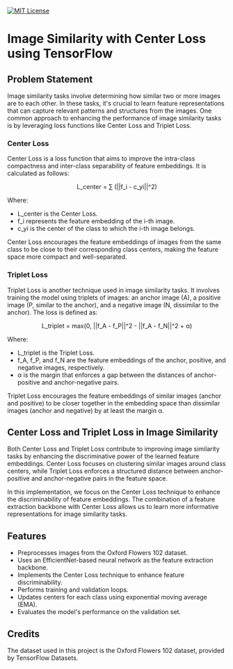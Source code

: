 [![MIT License](https://img.shields.io/badge/License-MIT-blue.svg)](https://opensource.org/licenses/MIT)

# Image Similarity with Center Loss using TensorFlow

## Problem Statement

Image similarity tasks involve determining how similar two or more images are to each other. In these tasks, it's crucial to learn feature representations that can capture relevant patterns and structures from the images. One common approach to enhancing the performance of image similarity tasks is by leveraging loss functions like Center Loss and Triplet Loss.

### Center Loss

Center Loss is a loss function that aims to improve the intra-class compactness and inter-class separability of feature embeddings. It is calculated as follows:

<center>
L_center = ∑ (||f_i - c_yi||^2)
</center>

Where:
- L_center is the Center Loss.
- f_i represents the feature embedding of the i-th image.
- c_yi is the center of the class to which the i-th image belongs.

Center Loss encourages the feature embeddings of images from the same class to be close to their corresponding class centers, making the feature space more compact and well-separated.

### Triplet Loss

Triplet Loss is another technique used in image similarity tasks. It involves training the model using triplets of images: an anchor image (A), a positive image (P, similar to the anchor), and a negative image (N, dissimilar to the anchor). The loss is defined as:

<center>
L_triplet = max(0, ||f_A - f_P||^2 - ||f_A - f_N||^2 + α)
</center>

Where:
- L_triplet is the Triplet Loss.
- f_A, f_P, and f_N are the feature embeddings of the anchor, positive, and negative images, respectively.
- α is the margin that enforces a gap between the distances of anchor-positive and anchor-negative pairs.

Triplet Loss encourages the feature embeddings of similar images (anchor and positive) to be closer together in the embedding space than dissimilar images (anchor and negative) by at least the margin α.

## Center Loss and Triplet Loss in Image Similarity

Both Center Loss and Triplet Loss contribute to improving image similarity tasks by enhancing the discriminative power of the learned feature embeddings. Center Loss focuses on clustering similar images around class centers, while Triplet Loss enforces a structured distance between anchor-positive and anchor-negative pairs in the feature space.

In this implementation, we focus on the Center Loss technique to enhance the discriminability of feature embeddings. The combination of a feature extraction backbone with Center Loss allows us to learn more informative representations for image similarity tasks.

## Features

- Preprocesses images from the Oxford Flowers 102 dataset.
- Uses an EfficientNet-based neural network as the feature extraction backbone.
- Implements the Center Loss technique to enhance feature discriminability.
- Performs training and validation loops.
- Updates centers for each class using exponential moving average (EMA).
- Evaluates the model's performance on the validation set.

## Credits
The dataset used in this project is the Oxford Flowers 102 dataset, provided by TensorFlow Datasets.
